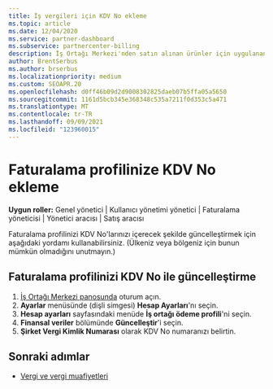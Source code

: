 ```yaml
---
title: İş vergileri için KDV No ekleme
ms.topic: article
ms.date: 12/04/2020
ms.service: partner-dashboard
ms.subservice: partnercenter-billing
description: İş Ortağı Merkezi'nden satın alınan ürünler için uygulanan vergiler, işletme adresinize göre belirlenir. Bazı ülkelerdeki işletmeler KDV numarasını veya yerel eşdeğerini sağlanıyor olabilir.
author: BrentSerbus
ms.author: brserbus
ms.localizationpriority: medium
ms.custom: SEOAPR.20
ms.openlocfilehash: d0ff46b09d2d9008302825daeb07b5ffa05a5650
ms.sourcegitcommit: 1161d5bcb345e368348c535a7211f0d353c5a471
ms.translationtype: MT
ms.contentlocale: tr-TR
ms.lasthandoff: 09/09/2021
ms.locfileid: "123960015"
---
```

# <a name="add-a-vat-id-to-your-billing-profile"></a>Faturalama profilinize KDV No ekleme

**Uygun roller:** Genel yönetici | Kullanıcı yönetimi yönetici | Faturalama yöneticisi | Yönetici aracısı | Satış aracısı

Faturalama profilinizi KDV No'larınızı içerecek şekilde güncelleştirmek için aşağıdaki yordamı kullanabilirsiniz. (Ülkeniz veya bölgeniz için bunun mümkün olmadığını unutmayın.)

## <a name="update-your-billing-profile-with-your-vat-id"></a>Faturalama profilinizi KDV No ile güncelleştirme

1. [İş Ortağı Merkezi panosunda](https://partner.microsoft.com/dashboard/) oturum açın.
2. **Ayarlar** menüsünde (dişli simgesi) **Hesap Ayarları**'nı seçin.
3. **Hesap ayarları** sayfasındaki menüde **İş ortağı ödeme profili**'ni seçin.
4. **Finansal veriler** bölümünde **Güncelleştir**'i seçin.
5. **Şirket Vergi Kimlik Numarası** olarak KDV No numaranızı belirtin.

## <a name="next-steps"></a>Sonraki adımlar

- [Vergi ve vergi muafiyetleri](tax-and-tax-exemptions.md)

